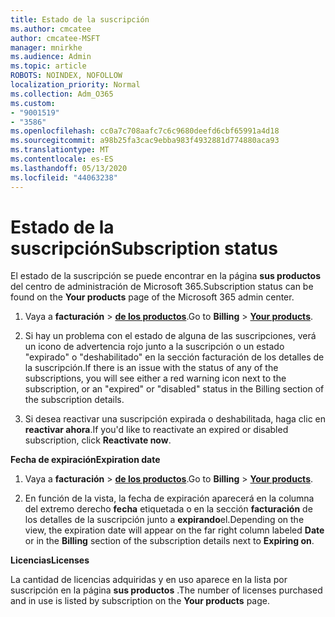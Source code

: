 ```yaml
---
title: Estado de la suscripción
ms.author: cmcatee
author: cmcatee-MSFT
manager: mnirkhe
ms.audience: Admin
ms.topic: article
ROBOTS: NOINDEX, NOFOLLOW
localization_priority: Normal
ms.collection: Adm_O365
ms.custom:
- "9001519"
- "3586"
ms.openlocfilehash: cc0a7c708aafc7c6c9680deefd6cbf65991a4d18
ms.sourcegitcommit: a98b25fa3cac9ebba983f4932881d774880aca93
ms.translationtype: MT
ms.contentlocale: es-ES
ms.lasthandoff: 05/13/2020
ms.locfileid: "44063238"
---
```

# <a name="subscription-status"></a><span data-ttu-id="aa462-102">Estado de la suscripción</span><span class="sxs-lookup"><span data-stu-id="aa462-102">Subscription status</span></span>

<span data-ttu-id="aa462-103">El estado de la suscripción se puede encontrar en la página **sus productos** del centro de administración de Microsoft 365.</span><span class="sxs-lookup"><span data-stu-id="aa462-103">Subscription status can be found on the **Your products** page of the Microsoft 365 admin center.</span></span>

1. <span data-ttu-id="aa462-104">Vaya a **facturación**  >  **[de los productos](https://go.microsoft.com/fwlink/p/?linkid=842054)**.</span><span class="sxs-lookup"><span data-stu-id="aa462-104">Go to **Billing** > **[Your products](https://go.microsoft.com/fwlink/p/?linkid=842054)**.</span></span>

2. <span data-ttu-id="aa462-105">Si hay un problema con el estado de alguna de las suscripciones, verá un icono de advertencia rojo junto a la suscripción o un estado "expirado" o "deshabilitado" en la sección facturación de los detalles de la suscripción.</span><span class="sxs-lookup"><span data-stu-id="aa462-105">If there is an issue with the status of any of the subscriptions, you will see either a red warning icon next to the subscription, or an "expired" or "disabled" status in the Billing section of the subscription details.</span></span>

3. <span data-ttu-id="aa462-106">Si desea reactivar una suscripción expirada o deshabilitada, haga clic en **reactivar ahora**.</span><span class="sxs-lookup"><span data-stu-id="aa462-106">If you'd like to reactivate an expired or disabled subscription, click **Reactivate now**.</span></span>

<span data-ttu-id="aa462-107">**Fecha de expiración**</span><span class="sxs-lookup"><span data-stu-id="aa462-107">**Expiration date**</span></span>

1. <span data-ttu-id="aa462-108">Vaya a **facturación**  >  **[de los productos](https://go.microsoft.com/fwlink/p/?linkid=842054)**.</span><span class="sxs-lookup"><span data-stu-id="aa462-108">Go to **Billing** > **[Your products](https://go.microsoft.com/fwlink/p/?linkid=842054)**.</span></span>

2. <span data-ttu-id="aa462-109">En función de la vista, la fecha de expiración aparecerá en la columna del extremo derecho **fecha** etiquetada o en la sección **facturación** de los detalles de la suscripción junto a **expirando**el.</span><span class="sxs-lookup"><span data-stu-id="aa462-109">Depending on the view, the expiration date will appear on the far right column labeled **Date** or in the **Billing** section of the subscription details next to **Expiring on**.</span></span>

<span data-ttu-id="aa462-110">**Licencias**</span><span class="sxs-lookup"><span data-stu-id="aa462-110">**Licenses**</span></span>

<span data-ttu-id="aa462-111">La cantidad de licencias adquiridas y en uso aparece en la lista por suscripción en la página **sus productos** .</span><span class="sxs-lookup"><span data-stu-id="aa462-111">The number of licenses purchased and in use is listed by subscription on the **Your products** page.</span></span>


